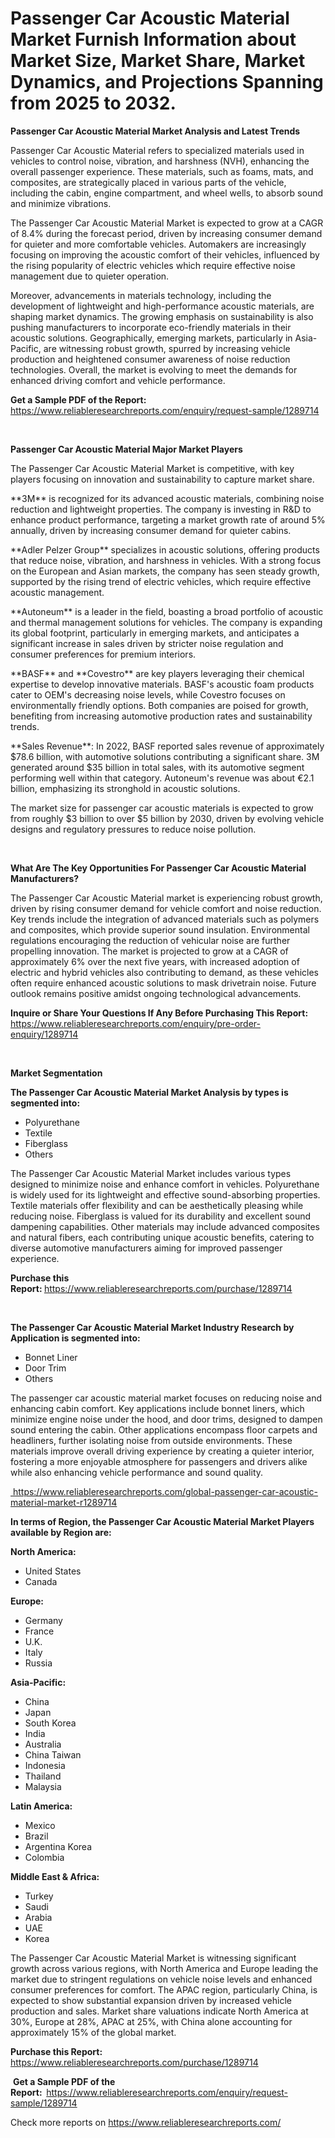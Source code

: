 <p><h1>Passenger Car Acoustic Material Market Furnish Information about Market Size, Market Share, Market Dynamics, and Projections Spanning from 2025 to 2032.</h1></p><p><strong>Passenger Car Acoustic Material Market Analysis and Latest Trends</strong></p>
<p><p>Passenger Car Acoustic Material refers to specialized materials used in vehicles to control noise, vibration, and harshness (NVH), enhancing the overall passenger experience. These materials, such as foams, mats, and composites, are strategically placed in various parts of the vehicle, including the cabin, engine compartment, and wheel wells, to absorb sound and minimize vibrations.</p><p>The Passenger Car Acoustic Material Market is expected to grow at a CAGR of 8.4% during the forecast period, driven by increasing consumer demand for quieter and more comfortable vehicles. Automakers are increasingly focusing on improving the acoustic comfort of their vehicles, influenced by the rising popularity of electric vehicles which require effective noise management due to quieter operation. </p><p>Moreover, advancements in materials technology, including the development of lightweight and high-performance acoustic materials, are shaping market dynamics. The growing emphasis on sustainability is also pushing manufacturers to incorporate eco-friendly materials in their acoustic solutions. Geographically, emerging markets, particularly in Asia-Pacific, are witnessing robust growth, spurred by increasing vehicle production and heightened consumer awareness of noise reduction technologies. Overall, the market is evolving to meet the demands for enhanced driving comfort and vehicle performance.</p></p>
<p><strong>Get a Sample PDF of the Report:&nbsp;</strong> <a href="https://www.reliableresearchreports.com/enquiry/request-sample/1289714?utm_campaign=3362&utm_medium=2&utm_source=Github&utm_content=ia&utm_term=29032025&utm_id=passenger-car-acoustic-material">https://www.reliableresearchreports.com/enquiry/request-sample/1289714</a></p>
<p>&nbsp;</p>
<p><strong>Passenger Car Acoustic Material Major Market Players</strong></p>
<p><p>The Passenger Car Acoustic Material Market is competitive, with key players focusing on innovation and sustainability to capture market share. </p><p>**3M** is recognized for its advanced acoustic materials, combining noise reduction and lightweight properties. The company is investing in R&D to enhance product performance, targeting a market growth rate of around 5% annually, driven by increasing consumer demand for quieter cabins.</p><p>**Adler Pelzer Group** specializes in acoustic solutions, offering products that reduce noise, vibration, and harshness in vehicles. With a strong focus on the European and Asian markets, the company has seen steady growth, supported by the rising trend of electric vehicles, which require effective acoustic management.</p><p>**Autoneum** is a leader in the field, boasting a broad portfolio of acoustic and thermal management solutions for vehicles. The company is expanding its global footprint, particularly in emerging markets, and anticipates a significant increase in sales driven by stricter noise regulation and consumer preferences for premium interiors.</p><p>**BASF** and **Covestro** are key players leveraging their chemical expertise to develop innovative materials. BASF's acoustic foam products cater to OEM's decreasing noise levels, while Covestro focuses on environmentally friendly options. Both companies are poised for growth, benefiting from increasing automotive production rates and sustainability trends.</p><p>**Sales Revenue**: In 2022, BASF reported sales revenue of approximately $78.6 billion, with automotive solutions contributing a significant share. 3M generated around $35 billion in total sales, with its automotive segment performing well within that category. Autoneum's revenue was about €2.1 billion, emphasizing its stronghold in acoustic solutions. </p><p>The market size for passenger car acoustic materials is expected to grow from roughly $3 billion to over $5 billion by 2030, driven by evolving vehicle designs and regulatory pressures to reduce noise pollution.</p></p>
<p>&nbsp;</p>
<p><strong>What Are The Key Opportunities For Passenger Car Acoustic Material Manufacturers?</strong></p>
<p><p>The Passenger Car Acoustic Material market is experiencing robust growth, driven by rising consumer demand for vehicle comfort and noise reduction. Key trends include the integration of advanced materials such as polymers and composites, which provide superior sound insulation. Environmental regulations encouraging the reduction of vehicular noise are further propelling innovation. The market is projected to grow at a CAGR of approximately 6% over the next five years, with increased adoption of electric and hybrid vehicles also contributing to demand, as these vehicles often require enhanced acoustic solutions to mask drivetrain noise. Future outlook remains positive amidst ongoing technological advancements.</p></p>
<p><strong>Inquire or Share Your Questions If Any Before Purchasing This Report:</strong> <a href="https://www.reliableresearchreports.com/enquiry/pre-order-enquiry/1289714?utm_campaign=3362&utm_medium=2&utm_source=Github&utm_content=ia&utm_term=29032025&utm_id=passenger-car-acoustic-material">https://www.reliableresearchreports.com/enquiry/pre-order-enquiry/1289714</a></p>
<p>&nbsp;</p>
<p><strong>Market Segmentation</strong></p>
<p><strong>The Passenger Car Acoustic Material Market Analysis by types is segmented into:</strong></p>
<p><ul><li>Polyurethane</li><li>Textile</li><li>Fiberglass</li><li>Others</li></ul></p>
<p><p>The Passenger Car Acoustic Material Market includes various types designed to minimize noise and enhance comfort in vehicles. Polyurethane is widely used for its lightweight and effective sound-absorbing properties. Textile materials offer flexibility and can be aesthetically pleasing while reducing noise. Fiberglass is valued for its durability and excellent sound dampening capabilities. Other materials may include advanced composites and natural fibers, each contributing unique acoustic benefits, catering to diverse automotive manufacturers aiming for improved passenger experience.</p></p>
<p><strong>Purchase this Report:&nbsp;</strong><a href="https://www.reliableresearchreports.com/purchase/1289714?utm_campaign=3362&utm_medium=2&utm_source=Github&utm_content=ia&utm_term=29032025&utm_id=passenger-car-acoustic-material">https://www.reliableresearchreports.com/purchase/1289714</a></p>
<p>&nbsp;</p>
<p><strong>The Passenger Car Acoustic Material Market Industry Research by Application is segmented into:</strong></p>
<p><ul><li>Bonnet Liner</li><li>Door Trim</li><li>Others</li></ul></p>
<p><p>The passenger car acoustic material market focuses on reducing noise and enhancing cabin comfort. Key applications include bonnet liners, which minimize engine noise under the hood, and door trims, designed to dampen sound entering the cabin. Other applications encompass floor carpets and headliners, further isolating noise from outside environments. These materials improve overall driving experience by creating a quieter interior, fostering a more enjoyable atmosphere for passengers and drivers alike while also enhancing vehicle performance and sound quality.</p></p>
<p><a href="https://www.reliableresearchreports.com/global-passenger-car-acoustic-material-market-r1289714?utm_campaign=3362&utm_medium=2&utm_source=Github&utm_content=ia&utm_term=29032025&utm_id=passenger-car-acoustic-material">&nbsp;https://www.reliableresearchreports.com/global-passenger-car-acoustic-material-market-r1289714</a></p>
<p><strong>In terms of Region, the Passenger Car Acoustic Material Market Players available by Region are:</strong></p>
<p>
    <p> <strong> North America: </strong>
        <ul>
            <li>United States</li>
            <li>Canada</li>
        </ul>
        </p> 
    <p> <strong> Europe: </strong>
        <ul>
            <li>Germany</li>
            <li>France</li>
            <li>U.K.</li>
            <li>Italy</li>
            <li>Russia</li>
        </ul>
        </p> 
    <p> <strong> Asia-Pacific: </strong>
        <ul>
            <li>China</li>
            <li>Japan</li>
            <li>South Korea</li>
            <li>India</li>
            <li>Australia</li>
            <li>China Taiwan</li>
            <li>Indonesia</li>
            <li>Thailand</li>
            <li>Malaysia</li>
        </ul>
        </p> 
    <p> <strong> Latin America: </strong>
        <ul>
            <li>Mexico</li>
            <li>Brazil</li>
            <li>Argentina Korea</li>
            <li>Colombia</li>
        </ul>
        </p> 
    <p> <strong> Middle East & Africa: </strong>
        <ul>
            <li>Turkey</li>
            <li>Saudi</li>
            <li>Arabia</li>
            <li>UAE</li>
            <li>Korea</li>
        </ul>
    </p>
    </p>
<p><p>The Passenger Car Acoustic Material Market is witnessing significant growth across various regions, with North America and Europe leading the market due to stringent regulations on vehicle noise levels and enhanced consumer preferences for comfort. The APAC region, particularly China, is expected to show substantial expansion driven by increased vehicle production and sales. Market share valuations indicate North America at 30%, Europe at 28%, APAC at 25%, with China alone accounting for approximately 15% of the global market.</p></p>
<p><strong>Purchase this Report: </strong><a href="https://www.reliableresearchreports.com/purchase/1289714?utm_campaign=3362&utm_medium=2&utm_source=Github&utm_content=ia&utm_term=29032025&utm_id=passenger-car-acoustic-material">https://www.reliableresearchreports.com/purchase/1289714</a></p>
<p>&nbsp;<strong>Get a Sample PDF of the Report:&nbsp;&nbsp;</strong><a href="https://www.reliableresearchreports.com/enquiry/request-sample/1289714?utm_campaign=3362&utm_medium=2&utm_source=Github&utm_content=ia&utm_term=29032025&utm_id=passenger-car-acoustic-material">https://www.reliableresearchreports.com/enquiry/request-sample/1289714</a></p>
<p><strong></strong></p>
<p>Check more reports on <a href="https://www.reliableresearchreports.com/?utm_campaign=3362&utm_medium=2&utm_source=Github&utm_content=ia&utm_term=29032025&utm_id=passenger-car-acoustic-material">https://www.reliableresearchreports.com/</a></p>